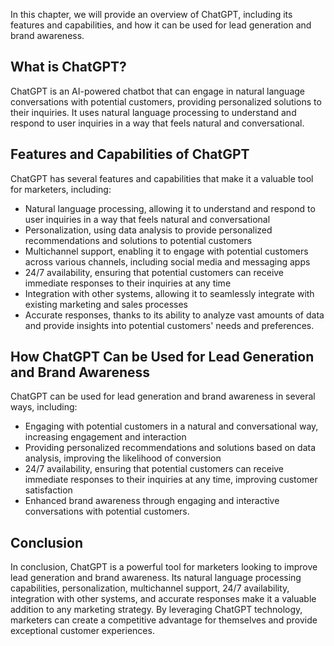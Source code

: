 
In this chapter, we will provide an overview of ChatGPT, including its features and capabilities, and how it can be used for lead generation and brand awareness.

What is ChatGPT?
----------------

ChatGPT is an AI-powered chatbot that can engage in natural language conversations with potential customers, providing personalized solutions to their inquiries. It uses natural language processing to understand and respond to user inquiries in a way that feels natural and conversational.

Features and Capabilities of ChatGPT
------------------------------------

ChatGPT has several features and capabilities that make it a valuable tool for marketers, including:

* Natural language processing, allowing it to understand and respond to user inquiries in a way that feels natural and conversational
* Personalization, using data analysis to provide personalized recommendations and solutions to potential customers
* Multichannel support, enabling it to engage with potential customers across various channels, including social media and messaging apps
* 24/7 availability, ensuring that potential customers can receive immediate responses to their inquiries at any time
* Integration with other systems, allowing it to seamlessly integrate with existing marketing and sales processes
* Accurate responses, thanks to its ability to analyze vast amounts of data and provide insights into potential customers' needs and preferences.

How ChatGPT Can be Used for Lead Generation and Brand Awareness
---------------------------------------------------------------

ChatGPT can be used for lead generation and brand awareness in several ways, including:

* Engaging with potential customers in a natural and conversational way, increasing engagement and interaction
* Providing personalized recommendations and solutions based on data analysis, improving the likelihood of conversion
* 24/7 availability, ensuring that potential customers can receive immediate responses to their inquiries at any time, improving customer satisfaction
* Enhanced brand awareness through engaging and interactive conversations with potential customers.

Conclusion
----------

In conclusion, ChatGPT is a powerful tool for marketers looking to improve lead generation and brand awareness. Its natural language processing capabilities, personalization, multichannel support, 24/7 availability, integration with other systems, and accurate responses make it a valuable addition to any marketing strategy. By leveraging ChatGPT technology, marketers can create a competitive advantage for themselves and provide exceptional customer experiences.
